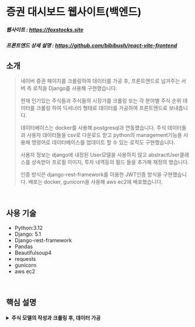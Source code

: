 # 증권 대시보드 웹사이트(백엔드)
##### 웹사이트 : https://foxstocks.site
##### 프론트엔드 상세 설명 : https://github.com/bibibush/react-vite-frontend

## 소개
> 네이버 증권 페이지를 크롤링하여 데이터를 가공 후, 프론트엔드로 넘겨주는 서버 측 로직을 Django를 사용해 구현했습니다.
>
> 현재 인기있는 주식들과 주식들의 시장가를 크롤링 또는 각 분야별 주식 순위 데이터를 크롤링 하여 딕셔너리 형태로 데이터를 가공하여 프론트엔드로 보내줍니다.
>
> 데이터베이스는 docker를 사용해 postgresql과 연동했습니다. 주식 데이터들과 사용자 데이터들을 csv로 다운로드 받고 python의 management기능을 사용해 명령어로 데이터베이스를 업데이트 할 수 있는 로직도 구현했습니다.
>
> 사용자 정보는 django에 내장된 User모델을 사용하지 않고 abstractUser클래스를 상속받아 프로필 이미지, 투자 내역등의 필드 들을 추가해 재정의 했습니다.
>
> 인증 방식은 django-rest-framework를 이용한 JWT인증 방식을 구현했습니다. 배포는 docker, gunicorn을 사용해 aws ec2에 배포했습니다.

<br />

## 사용 기술
* Python:3.12
* Django: 5.1
* Django-rest-framework
* Pandas
* Beautifulsoup4
* requests
* gunicorn
* aws ec2

<br />

## 핵심 설명
<details>
  <summary><b>주식 모델의 작성과 크롤링 후, 데이터 가공</b></summary>

  먼저 django에서 stocks라는 앱을 생성 후, Stock 모델을 정의했습니다.
  ```python
  class Stock(models.Model):
    class StockColor(models.TextChoices):
        SAMSUNG_E = ("#A6F7E2","삼성전자")
        SK = ("#B79BFF","SK하이닉스")
        LG = ("#FFE5A5","LG에너지솔루션")
        SAMSUNG_B = ("#C7FFA5","삼성바이오로직스")
        HYUNDAI = ("#F8A5FF","현대차")

    name = models.CharField(max_length=50)
    code = models.CharField(max_length=50)
    color = models.CharField(max_length=50,choices=StockColor.choices, default=StockColor.SAMSUNG_E)
    is_domestic = models.BooleanField()

    def __str__(self):
        return self.name
```
여기서 color필드는 choices를 적용했습니다. 이러면 데이터베이스에는 컬러의 헥스값이 들어가지만 admin사이트에는 '삼성전자'같은 라벨을 보여줍니다.

크롤링을 하기 위한 코드 작성을 보겠습니다.
stocks앱 디렉토리에 crawling.py파일을 생성한 뒤
```python
class NaverFinanceClass:
    def crawl(self,query):
        if query.is_domestic is True:
            url = f"https://finance.naver.com/item/main.naver?code={query.code}"
            res = requests.get(url, headers={'User-Agent': 'Mozilla/5.0'})
            bsobj = BeautifulSoup(res.text, 'html.parser')
            content = bsobj.find("div", {"id": "content"})
            no_today = content.find("p", {"class": "no_today"})
            em = no_today.find("em")

            price = em.find("span", {"class": "blind"}).text

            no_exday = content.find("p",{"class":"no_exday"})
            no_up = no_exday.find("em",{"class":"no_up"})
            no_down = no_exday.find("em",{"class":"no_down"})

            if no_up is not None:
                increased = no_up.find("span",{"class":"blind"}).text
                decreased = None

            elif no_down is not None:
                increased = None
                decreased = no_down.find("span",{"class":"blind"}).text

            else:
                increased = None
                decreased = None

        else:
            url = f"https://www.google.com/finance/quote/{query.code}"
            price = "0"
            increased = None
            decreased= None

        return {"price":price,"increased":increased,"decreased":decreased}
```
NaverFinanceClass라는 클래스를 정의하고, 그 안에 crawl 메서드를 정의했습니다.
<br />
crawl메서드는 query를 매개변수로 받습니다. 이 query는 주식이 어떤 주식인지 구별하기 위해서 사용됩니다.

requests라이브러리를 pip로 설치한 후, get함수를 사용해 제공한 url로 부터 정보들을 가져옵니다. 이때 크롤링을 하는 주체가 봇이 아님을 밝히기 위해 요청 헤더에 'User-Agent'를 작성해줍니다.
<br />
이렇게 가져온 웹사이트 정보들을 BeautifulSoup클래스의 인자로 전달합니다. 두번째 인자로 html.parser을 작성해 줘야 텍스트 형식으로 된 html문서를 파싱할 수 있습니다.
<br />
파싱된 html의 정보를 가지고 있는 bs객체는 find와 find_all 메서드들을 통해 요소들을 취득할 수 있습니다. 이 메서드들은 첫번째 인자로 요소의 태그 두번째 인자로 요소의 어트리뷰트를 인자로 받습니다.

이렇게 취득한 요소들의 텍스트 노드를 가져와서 딕셔너리 형태로 가공합니다. 위의 코드에서는 {"price":price,"increased":increased,"decreased":decreased} 이렇게 딕셔너리를 작성해주었습니다.
<br />
price는 주식의 현재 가격, increased는 전일 대비 상승가, decreased는 전일 대비 하한가입니다.

이제, 브라우저로 부터 크롤링 된 주식 데이터를 요청받는 로직을 처리하기 위해, view.py 파일에 코드를 작성했습니다.
```python
class StockListView(APIView):
    permission_classes = [AllowAny]

    def get(self,request,format=None):
        stocks = Stock.objects.all()
        crawling = NaverFinanceClass()

        serializer = StockSerializer(stocks, many=True)

        additional_data = [crawling.crawl(stock) for stock in stocks]
        stock_data = [{**stock, **additional_data[index]} for index, stock in enumerate(serializer.data)]
        response_data = {"data": stock_data}

        return Response(response_data)
```
작성한 StockListView는 drf의 APIView 클래스를 상속받습니다. 이 View는 로그인하지 않은 사용자도 볼 수 있기 때문에 permission_classes를 AllowAny로 설정했습니다.
<br />
브라우저로부터 get요청을 받으면 아까 작성했던 Stock모델에서 모든 쿼리를 가져옵니다. 그리고 StockSerializer를 통해 가져온 모든 쿼리를 시리얼라이징 처리합니다.
<br />
StockSerializer는 모델 시리얼라이저를 사용합니다.
```python
class StockSerializer(serializers.ModelSerializer):
    class Meta:
        model = Stock
        fields = "__all__"
```
리스트 컴프리헨션을 사용해서 각 주식들을 크롤링한 후 가공된 데이터를 리스트에 담아줍니다.
<br />
이제 시리얼라이저된 데이터와 크롤링 된 데이터를 합쳐서 데이터리스트 형태로 만들어 stock_data에 할당합니다. 그리고 브라우저에 {"data":stock_data} 형태로 데이터를 보내줍니다.
</details>
